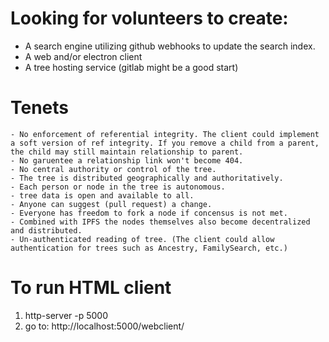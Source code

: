 

# Looking for volunteers to create:
* A search engine utilizing github webhooks to update the search index.
* A web and/or electron client
* A tree hosting service (gitlab might be a good start)


# Tenets
	- No enforcement of referential integrity. The client could implement a soft version of ref integrity. If you remove a child from a parent, the child may still maintain relationship to parent.
	- No garuentee a relationship link won't become 404.
	- No central authority or control of the tree.
	- The tree is distributed geographically and authoritatively.
	- Each person or node in the tree is autonomous.
	- tree data is open and available to all.
	- Anyone can suggest (pull request) a change.
	- Everyone has freedom to fork a node if concensus is not met.
	- Combined with IPFS the nodes themselves also become decentralized and distributed.
	- Un-authenticated reading of tree. (The client could allow authentication for trees such as Ancestry, FamilySearch, etc.)

# To run HTML client
1. http-server -p 5000
2. go to: http://localhost:5000/webclient/
